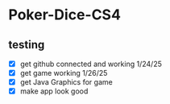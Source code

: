 # Poker-Dice-CS4
## testing
- [x] get github connected and working 1/24/25
- [x] get game working 1/26/25
- [x] get Java Graphics for game
- [x] make app look good